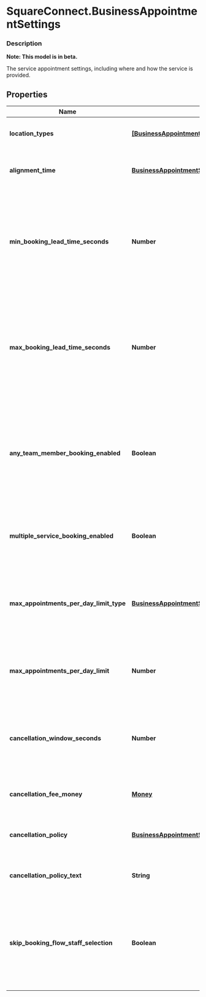 # SquareConnect.BusinessAppointmentSettings

### Description
**Note: This model is in beta.**

The service appointment settings, including where and how the service is provided.

## Properties
Name | Type | Description | Notes
------------ | ------------- | ------------- | -------------
**location_types** | [**[BusinessAppointmentSettingsBookingLocationType]**](BusinessAppointmentSettingsBookingLocationType.md) | Types of the location allowed for bookings. | [optional] 
**alignment_time** | [**BusinessAppointmentSettingsAlignmentTime**](BusinessAppointmentSettingsAlignmentTime.md) | The time unit of the service duration for bookings. | [optional] 
**min_booking_lead_time_seconds** | **Number** | The minimum lead time in seconds before a service can be booked. Bookings must be created at least this far ahead of the booking&#39;s starting time. | [optional] 
**max_booking_lead_time_seconds** | **Number** | The maximum lead time in seconds before a service can be booked. Bookings must be created at most this far ahead of the booking&#39;s starting time. | [optional] 
**any_team_member_booking_enabled** | **Boolean** | Indicates whether a customer can choose from all available time slots and have a staff member assigned automatically (&#x60;true&#x60;) or not (&#x60;false&#x60;). | [optional] 
**multiple_service_booking_enabled** | **Boolean** | Indicates whether a customer can book multiple services in a single online booking. | [optional] 
**max_appointments_per_day_limit_type** | [**BusinessAppointmentSettingsMaxAppointmentsPerDayLimitType**](BusinessAppointmentSettingsMaxAppointmentsPerDayLimitType.md) | Indicates whether the daily appointment limit applies to team members or to business locations. | [optional] 
**max_appointments_per_day_limit** | **Number** | The maximum number of daily appointments per team member or per location. | [optional] 
**cancellation_window_seconds** | **Number** | The cut-off time in seconds for allowing clients to cancel or reschedule an appointment. | [optional] 
**cancellation_fee_money** | [**Money**](Money.md) | The flat-fee ammount charged for a no-show booking. | [optional] 
**cancellation_policy** | [**BusinessAppointmentSettingsCancellationPolicy**](BusinessAppointmentSettingsCancellationPolicy.md) | The cancellation policy adopted by the seller. | [optional] 
**cancellation_policy_text** | **String** | The free-form text of the seller&#39;s cancellation policy. | [optional] 
**skip_booking_flow_staff_selection** | **Boolean** | Indicates whether customers has an assigned staff member (&#x60;true&#x60;) or can select s staff member of their choice (&#x60;false&#x60;). | [optional] 


